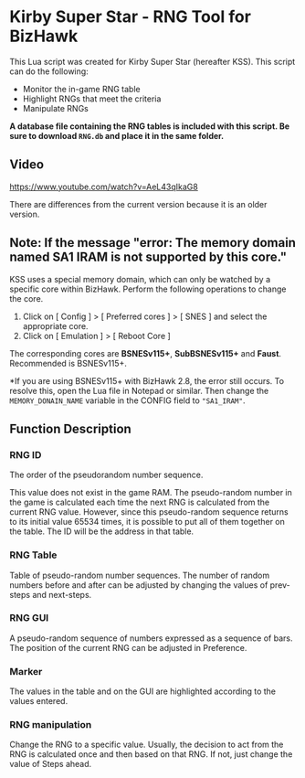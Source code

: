 # Kirby Super Star - RNG Tool for BizHawk
This Lua script was created for Kirby Super Star (hereafter KSS).
This script can do the following:
- Monitor the in-game RNG table
- Highlight RNGs that meet the criteria
- Manipulate RNGs

**A database file containing the RNG tables is included with this script.
Be sure to download ```RNG.db``` and place it in the same folder.**

## Video
https://www.youtube.com/watch?v=AeL43qIkaG8

There are differences from the current version because it is an older version.
## Note: If the message "error: The memory domain named SA1 IRAM is not supported by this core."
KSS uses a special memory domain, which can only be watched by a specific core within BizHawk.
Perform the following operations to change the core.
1. Click on [ Config ] > [ Preferred cores ] > [ SNES ] and select the appropriate core.
1. Click on [ Emulation ] > [ Reboot Core ]

The corresponding cores are **BSNESv115+**, **SubBSNESv115+** and **Faust**.
Recommended is BSNESv115+.

*If you are using BSNESv115+ with BizHawk 2.8, the error still occurs. To resolve this, open the Lua file in Notepad or similar. Then change the `MEMORY_DONAIN_NAME` variable in the CONFIG field to `"SA1_IRAM"`.

## Function Description
### RNG ID
The order of the pseudorandom number sequence.

This value does not exist in the game RAM. The pseudo-random number in the game is calculated each time the next RNG is calculated from the current RNG value.
However, since this pseudo-random sequence returns to its initial value 65534 times, it is possible to put all of them together on the table.
The ID will be the address in that table.

### RNG Table
Table of pseudo-random number sequences.
The number of random numbers before and after can be adjusted by changing the values of prev-steps and next-steps.

### RNG GUI
A pseudo-random sequence of numbers expressed as a sequence of bars.
The position of the current RNG can be adjusted in Preference.

### Marker
The values in the table and on the GUI are highlighted according to the values entered.

### RNG manipulation
Change the RNG to a specific value.
Usually, the decision to act from the RNG is calculated once and then based on that RNG. If not, just change the value of Steps ahead.